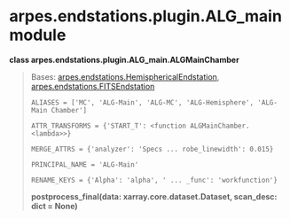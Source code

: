# arpes.endstations.plugin.ALG\_main module

**class arpes.endstations.plugin.ALG\_main.ALGMainChamber**

> Bases:
> [arpes.endstations.HemisphericalEndstation](arpes.endstations#arpes.endstations.HemisphericalEndstation),
> [arpes.endstations.FITSEndstation](arpes.endstations#arpes.endstations.FITSEndstation)
> 
> `ALIASES = ['MC', 'ALG-Main', 'ALG-MC', 'ALG-Hemisphere', 'ALG-Main
> Chamber']`
> 
> `ATTR_TRANSFORMS = {'START_T': <function ALGMainChamber.<lambda>>}`
> 
> `MERGE_ATTRS = {'analyzer': 'Specs ... robe_linewidth': 0.015}`
> 
> `PRINCIPAL_NAME = 'ALG-Main'`
> 
> `RENAME_KEYS = {'Alpha': 'alpha', ' ... _func': 'workfunction'}`
> 
> **postprocess\_final(data: xarray.core.dataset.Dataset, scan\_desc:
> dict = None)**
